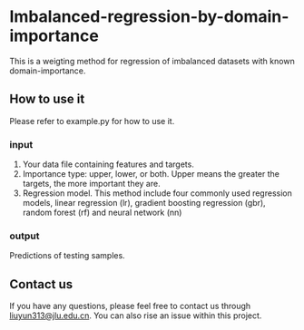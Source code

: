 # Imbalanced-regression-by-domain-importance 
This is a weigting method for regression of imbalanced datasets with known domain-importance.

## How to use it
Please refer to example.py for how to use it.
### input
1. Your data file containing features and targets.
2. Importance type: upper, lower, or both. Upper means the greater the targets, the more important they are.
3. Regression model. This method include four commonly used regression models, linear regression (lr), gradient boosting regression (gbr), random forest (rf) and neural network (nn)

### output
Predictions of testing samples.

## Contact us
If you have any questions, please feel free to contact us through liuyun313@jlu.edu.cn. You can also rise an issue within this project.
